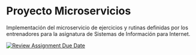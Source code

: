 # Proyecto Microservicios

Implementación del microservicio de ejercicios y rutinas definidas por los entrenadores para la asignatura de Sistemas de Información para Internet.

[![Review Assignment Due Date](https://classroom.github.com/assets/deadline-readme-button-24ddc0f5d75046c5622901739e7c5dd533143b0c8e959d652212380cedb1ea36.svg)](https://classroom.github.com/a/5-86A-DI)
